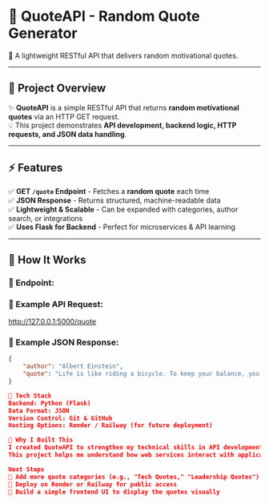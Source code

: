 # 🌟 QuoteAPI - Random Quote Generator
🚀 A lightweight RESTful API that delivers random motivational quotes.  

---

## 📌 **Project Overview**
✨ **QuoteAPI** is a simple RESTful API that returns **random motivational quotes** via an HTTP GET request.  
💡 This project demonstrates **API development, backend logic, HTTP requests, and JSON data handling**.

---

## ⚡ **Features**
✅ **GET `/quote` Endpoint** - Fetches a **random quote** each time  
✅ **JSON Response** - Returns structured, machine-readable data  
✅ **Lightweight & Scalable** - Can be expanded with categories, author search, or integrations  
✅ **Uses Flask for Backend** - Perfect for microservices & API learning  

---

## 📡 **How It Works**
### **🔗 Endpoint:**

### **📌 Example API Request:**
http://127.0.0.1:5000/quote

### **📌 Example JSON Response:**
```json
{
    "author": "Albert Einstein",
    "quote": "Life is like riding a bicycle. To keep your balance, you must keep moving."
}

🔧 Tech Stack
Backend: Python (Flask)
Data Format: JSON
Version Control: Git & GitHub
Hosting Options: Render / Railway (for future deployment)

🌟 Why I Built This
I created QuoteAPI to strengthen my technical skills in API development, backend programming, and handling structured data.
This project helps me understand how web services interact with applications, a crucial skill for building scalable and efficient software.

Next Steps
🔹 Add more quote categories (e.g., "Tech Quotes," "Leadership Quotes")
🔹 Deploy on Render or Railway for public access
🔹 Build a simple frontend UI to display the quotes visually
